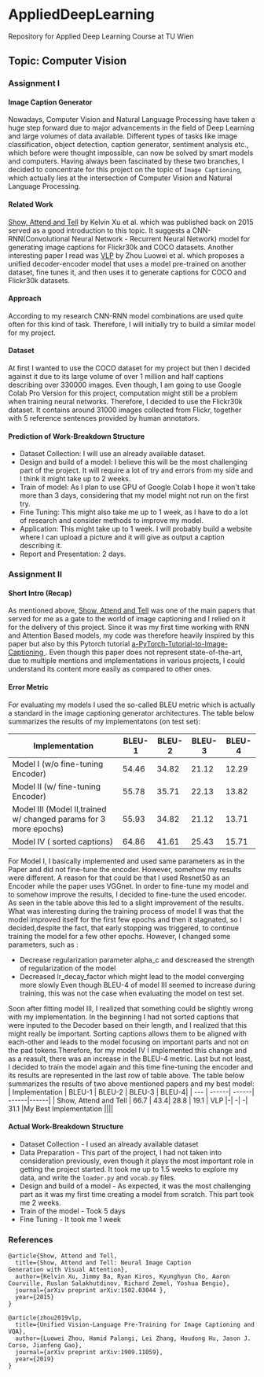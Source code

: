 # AppliedDeepLearning
Repository for Applied Deep Learning Course at TU Wien


## Topic: Computer Vision 

### Assignment I

#### Image Caption Generator
Nowadays, Computer Vision and Natural Language Processing have taken a huge step forward due to major advancements in the field of Deep Learning and large volumes of data available. Different types of tasks like image classification, object detection, caption generator, sentiment analysis etc., which before were thought impossible, can now be solved by smart models and computers. 
Having always been fascinated by these two branches, I decided to concentrate for this project on the topic of `Image Captioning`, which actually lies at the intersection of Computer Vision and Natural Language Processing.


#### Related Work

[Show, Attend and Tell](https://arxiv.org/pdf/1502.03044.pdf) by Kelvin Xu et al. which was published back on 2015 served as a good introduction to this topic. It suggests a CNN-RNN(Convolutional Neural Network - Recurrent Neural Network) model for generating image captions for Flickr30k and COCO datasets. Another interesting paper I read was [VLP](https://arxiv.org/pdf/1909.11059v3.pdf) by Zhou Luowei et al. which proposes a unified decoder-encoder model that uses a model pre-trained  on another dataset, fine tunes it, and then uses it to generate captions for COCO and Flickr30k datasets.


#### Approach

According to my research CNN-RNN model combinations are used quite often for this kind of task. Therefore, I will initially try to build a similar model for my project.

#### Dataset
At first I wanted to use the COCO dataset for my project but then I decided against it due to its large volume of over 1 million and half captions describing over 330000 images. Even though, I am going to use Google Colab Pro Version for this project, computation might still be a problem when training neural networks. 
Therefore, I decided to use the Flickr30k dataset. It contains around 31000 images collected from Flickr, together with 5 reference sentences provided by human annotators.

#### Prediction of Work-Breakdown Structure 

- Dataset Collection: I will use an already available dataset.
- Design and build of a model: I believe this will be the most challenging part of the project. It will require a lot of try and errors from my side and I think it might take up to 2 weeks.
- Train of model: As I plan to use GPU of Google Colab I hope it won't take more than 3 days, considering that my model might not run on the first try.
- Fine Tuning: This might also take me up to 1 week, as I have to do a lot of research and consider methods to improve my model.
- Application: This might take up to 1 week. I will probably build a website where I can upload a picture and it will give as output a caption describing it.
- Report and Presentation: 2 days.


### Assignment II

#### Short Intro (Recap)
As mentioned above, [Show, Attend and Tell](https://arxiv.org/pdf/1502.03044.pdf)  was one of the main papers that served for me as a gate to the world of image captioning and I relied on it for the delivery of this project. Since it was my first time working with RNN and Attention Based models, my code was therefore heavily inspired by this paper but also by this Pytorch tutorial [a-PyTorch-Tutorial-to-Image-Captioning
](https://github.com/sgrvinod/a-PyTorch-Tutorial-to-Image-Captioning). Even though this paper does not represent state-of-the-art, due to multiple mentions and implementations in various projects, I could understand its content more easily as compared to other ones.





#### Error Metric
For evaluating my models I used the so-called BLEU metric which is actually a standard in the image captioning generator architectures. The table below summarizes the results of my implementatons (on test set):

| Implementation  | BLEU-1 | BLEU-2 | BLEU-3 | BLEU-4|
| ---  | ------| ------| ------|------|
|Model I (w/o fine-tuning Encoder)  |54.46|34.82|21.12| 12.29 
|Model II (w/ fine-tuning Encoder) |55.78|35.71|22.13|13.82  
|Model III (Model II,trained w/ changed params for 3 more epochs) |55.93|34.82|21.12|13.71
|Model IV ( sorted captions) |64.86|41.61|25.43|15.71

For Model I, I basically implemented and used same parameters as in the Paper and did not fine-tune the encoder. However, somehow my results were different. A reason for that could be that I used Resnet50 as an Encoder while the paper uses VGGnet. In order to fine-tune my model and to somehow improve the results, I decided to fine-tune the used encoder. As seen in the table above this led to a slight improvement of the results. What was interesting during the training process of model II was that the model improved itself for the first few epochs and then it stagnated, so I decided,despite the fact, that early stopping was triggered, to continue training the model for a few other epochs. However, I changed some parameters, such as :
- Decrease regularization parameter alpha_c and descreased the strength of regularization of the model
- Decreased lr_decay_factor which might lead to the model converging more slowly
Even though BLEU-4 of model III seemed to increase during training, this was not the case when evaluating the model on test set.

Soon after fitting model III, I realized that something could be slightly wrong with my implementation. In the beginning I had not sorted captions that were inputed to the Decoder based on their length, and I realized that this might really be important. Sorting captions allows them to be aligned with each-other and leads to the model focusing on important parts and not on the pad tokens.Therefore, for my model IV I implemented this change and as a reasult, there was an increase in the BLEU-4 metric. Last but not least, I decided to train the model again and this time fine-tuning the encoder and its results are represented in the last row of table above.
The table below summarizes the results of two above mentioned papers and my best model:
| Implementation  | BLEU-1 | BLEU-2 | BLEU-3 | BLEU-4|
| ---  | ------| ------| ------|------|
| Show, Attend and Tell | 66.7 | 43.4| 28.8 | 19.1 
| VLP |-| -| -| 31.1
|My Best Implementation ||||




#### Actual Work-Breakdown Structure 
- Dataset Collection - I used an already available dataset
- Data Preparation - This part of the project, I had not taken into consideration previously, even though it plays the most important role in getting the project started. It took me up to 1.5 weeks to explore my data, and write the `loader.py` and `vocab.py` files.
- Design and build of a model - As expected, it was the most challenging part as it was my first time creating a model from scratch. This part took me 2 weeks.
- Train of the model - Took 5 days
- Fine Tuning -  It took me  1 week


### References

```
@article{Show, Attend and Tell,
  title={Show, Attend and Tell: Neural Image Caption
Generation with Visual Attention},
  author={Kelvin Xu, Jimmy Ba, Ryan Kiros, Kyunghyun Cho, Aaron Courville, Ruslan Salakhutdinov, Richard Zemel, Yoshua Bengio},
  journal={arXiv preprint arXiv:1502.03044 },
  year={2015}
}

@article{zhou2019vlp,
  title={Unified Vision-Language Pre-Training for Image Captioning and VQA},
  author={Luowei Zhou, Hamid Palangi, Lei Zhang, Houdong Hu, Jason J. Corso, Jianfeng Gao},
  journal={arXiv preprint arXiv:1909.11059},
  year={2019}
}
```





